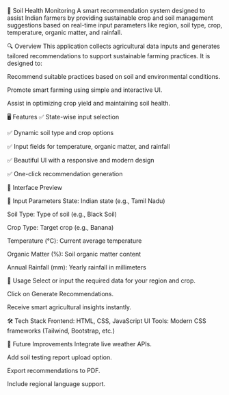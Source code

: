 🌱 Soil Health Monitoring
A smart recommendation system designed to assist Indian farmers by providing sustainable crop and soil management suggestions based on real-time input parameters like region, soil type, crop, temperature, organic matter, and rainfall.

🔍 Overview
This application collects agricultural data inputs and generates tailored recommendations to support sustainable farming practices. It is designed to:

Recommend suitable practices based on soil and environmental conditions.

Promote smart farming using simple and interactive UI.

Assist in optimizing crop yield and maintaining soil health.

🖥️ Features
✅ State-wise input selection

✅ Dynamic soil type and crop options

✅ Input fields for temperature, organic matter, and rainfall

✅ Beautiful UI with a responsive and modern design

✅ One-click recommendation generation

📸 Interface Preview

🧾 Input Parameters
State: Indian state (e.g., Tamil Nadu)

Soil Type: Type of soil (e.g., Black Soil)

Crop Type: Target crop (e.g., Banana)

Temperature (°C): Current average temperature

Organic Matter (%): Soil organic matter content

Annual Rainfall (mm): Yearly rainfall in millimeters

🚀 Usage
Select or input the required data for your region and crop.

Click on Generate Recommendations.

Receive smart agricultural insights instantly.

🛠️ Tech Stack
Frontend: HTML, CSS, JavaScript
UI Tools: Modern CSS frameworks (Tailwind, Bootstrap, etc.)

📌 Future Improvements
Integrate live weather APIs.

Add soil testing report upload option.

Export recommendations to PDF.

Include regional language support.